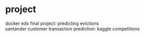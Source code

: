 # project
docker
edx final project: predicting evictions<br>
santander customer transaction prediction: kaggle competitions
